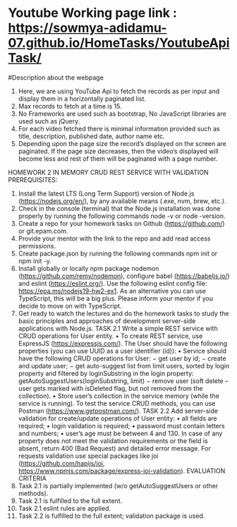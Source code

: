 
# Youtube Working page link :  https://sowmya-adidamu-07.github.io/HomeTasks/YoutubeApiTask/

#Description about the webpage

1) Here, we are using YouTube Api to fetch the records as per input and display them in a horizontally paginated list.
2) Max records to fetch at a time is 15.
3) No Frameworks are used such as bootstrap, No JavaScript libraries are used such as jQuery.                    
4) For each video fetched there is minimal information provided such as title, description, published date, author name etc.
5) Depending upon the page size the record’s displayed on the screen are paginated. If the page size decreases, then the video’s displayed will become less and rest of them will be paginated with a page number.
	

HOMEWORK 2
IN MEMORY CRUD REST SERVICE WITH VALIDATION
PREREQUISITES:
1. Install the latest LTS (Long Term Support) version of Node.js (https://nodejs.org/en/), by any 
available means (.exe, nvm, brew, etc.).
2. Check in the console (terminal) that the Node.js installation was done properly by running the 
following commands node -v or node -version.
3. Create a repo for your homework tasks on Github (https://github.com/) or git.epam.com.
4. Provide your mentor with the link to the repo and add read access permissions.
5. Create package.json by running the following commands npm init or npm init -y.
6. Install globally or locally npm package nodemon (https://github.com/remy/nodemon), 
configure babel (https://babeljs.io/) and eslint (https://eslint.org/).
Use the following eslint config file: https://epa.ms/nodejs19-hw2-ex1.
As an alternative you can use TypeScript, this will be a big plus. Please inform your mentor if 
you decide to move on with TypeScript.
7. Get ready to watch the lectures and do the homework tasks to study the basic principles and 
approaches of development server-side applications with Node.js.
TASK 2.1
Write a simple REST service with CRUD operations for User entity.
• To create REST service, use ExpressJS (https://expressjs.com/).
The User should have the following properties (you can use UUID as a user identifier (id)):
• Service should have the following CRUD operations for User:
− get user by id;
− create and update user;
− get auto-suggest list from limit users, sorted by login property and filtered by 
loginSubstring in the login property:
getAutoSuggestUsers(loginSubstring, limit)
− remove user (soft delete – user gets marked with isDeleted flag, but not removed from 
the collection).
• Store user’s collection in the service memory (while the service is running).
To test the service CRUD methods, you can use Postman (https://www.getpostman.com/).
TASK 2.2
Add server-side validation for create/update operations of User entity:
• all fields are required;
• login validation is required;
• password must contain letters and numbers;
• user’s age must be between 4 and 130.
In case of any property does not meet the validation requirements or the field is absent, return 400 
(Bad Request) and detailed error message.
For requests validation use special packages like joi 
(https://github.com/hapijs/joi, https://www.npmjs.com/package/express-joi-validation).
EVALUATION CRITERIA
2. Task 2.1 is partially implemented (w/o getAutoSuggestUsers or other methods).
3. Task 2.1 is fulfilled to the full extent.
4. Task 2.1 eslint rules are applied.
5. Task 2.2 is fulfilled to the full extent; validation package is used.


